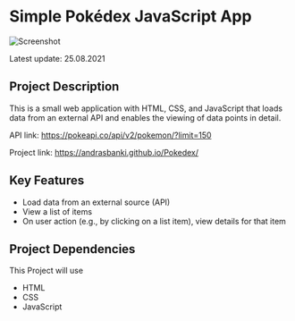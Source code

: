 # Simple Pokédex JavaScript App

![Screenshot](https://github.com/andrasbanki/meet/raw/main/img/Pokedex.png)

Latest update: 25.08.2021

## Project Description

This is a small web application with HTML, CSS, and JavaScript that loads
data from an external API and enables the viewing of data points in detail.

API link: https://pokeapi.co/api/v2/pokemon/?limit=150

Project link: https://andrasbanki.github.io/Pokedex/

## Key Features

-  Load data from an external source (API)
-  View a list of items
-  On user action (e.g., by clicking on a list item), view details for that item

## Project Dependencies

This Project will use

- HTML
- CSS
- JavaScript

